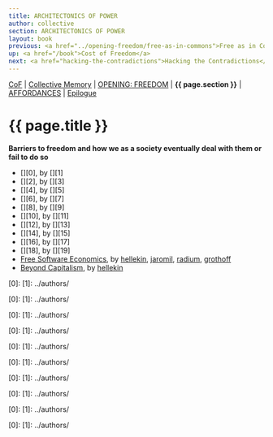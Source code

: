 ```yaml
---
title: ARCHITECTONICS OF POWER
author: collective
section: ARCHITECTONICS OF POWER
layout: book
previous: <a href="../opening-freedom/free-as-in-commons">Free as in Commons</a>
up: <a href="/book">Cost of Freedom</a>
next: <a href="hacking-the-contradictions">Hacking the Contradictions</a>
---
```


[CoF][c0] | [Collective Memory][c1] | [OPENING: FREEDOM][c2] | __{{ page.section }}__ | [AFFORDANCES][c4] | [Epilogue][c5]

[c0]: /book "Cost of Freedom"
[c1]: /book/collective-memory
[c2]: /book/opening:freedom
[c3]: /book/architectonics-of-power
[c4]: /book/affordances
[c5]: /book/epilogue

# {{ page.title }}

__Barriers to freedom and how we as a society eventually deal with them or fail to do so__

- [][0], by [][1]
- [][2], by [][3]
- [][4], by [][5]
- [][6], by [][7]
- [][8], by [][9]
- [][10], by [][11]
- [][12], by [][13]
- [][14], by [][15]
- [][16], by [][17]
- [][18], by [][19]
- [Free Software Economics][20], by [hellekin][21], [jaromil][23], [radium][24], [grothoff][25]
- [Beyond Capitalism][22], by [hellekin][21]

[0]:
[1]: ../authors/

[0]:
[1]: ../authors/

[0]:
[1]: ../authors/

[0]:
[1]: ../authors/

[0]:
[1]: ../authors/

[0]:
[1]: ../authors/

[0]:
[1]: ../authors/

[0]:
[1]: ../authors/

[0]:
[1]: ../authors/

[0]:
[1]: ../authors/

[20]: beyond-capitalism
[21]: ../authors/hellekin

[22]: free-software-economics
[23]: ../authors/jaromil
[24]: ../authors/radium
[25]: ../authors/christian-grothoff


